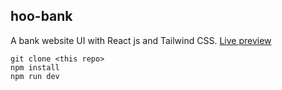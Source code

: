 ## hoo-bank
A bank website UI with React js and Tailwind CSS. [Live preview](https://silham.github.io/projects/hoobank/)
```
git clone <this repo>
npm install
npm run dev
```

